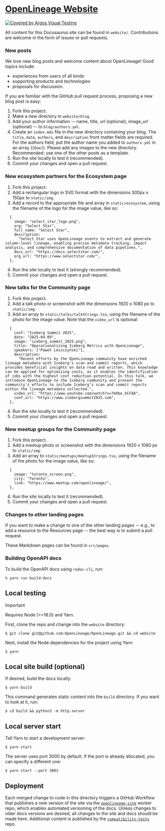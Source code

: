 # [OpenLineage Website](https://openlineage.io/)

[![Covered by Argos Visual Testing](https://argos-ci.com/badge.svg)](https://app.argos-ci.com/pawel-big-lebowski/docs/reference?utm_source=OpenLineage&utm_campaign=oss)

All content for this Docusaurus site can be found in `website/`. Contributions are welcome in the form of issues or pull requests.

### New posts

We love new blog posts and welcome content about OpenLineage! Good topics include:

* experiences from users of all kinds
* supporting products and technologies
* proposals for discussion.

If you are familiar with the GitHub pull request process, proposing a new blog post is easy:

1. Fork this project.
2. Make a new directory in `website/blog`.
3. Add your author information -- name, title, url (optional), image_url (optional) -- to `blog/authors.yml`. 
4. Create an `index.mdx` file in the new directory containing your blog. The `title`, `date`, `authors`, and `description` front matter fields are required. For the authors field, put the author name you added to `authors.yml` in an array (`[Doe]`). Please add any images to the new directory. Recommended: use one of the other posts as a template. 
5. Run the site locally to test it (recommended).
6. Commit your changes and open a pull request.

### New ecosystem partners for the Ecosystem page

1. Fork this project.
2. Add a rectangular logo in SVG format with the dimensions 300px x 150px to `static/img`.
3. Add a record to the appropriate file and array in `static/ecosystem`, using the filename of the logo for the image value, like so:

```tsx
  {
    image: "select_star_logo.png",
    org: "Select Star",
    full_name: "Select Star",
    description:
      "Select Star uses OpenLineage events to extract and generate column-level lineage, enabling precise metadata tracking, impact analysis, and comprehensive documentation of data pipelines.",
    docs_url: "https://docs.selectstar.com/",
    org_url: "https://www.selectstar.com/",
  },
```

4. Run the site locally to test it (strongly recommended).
5. Commit your changes and open a pull request.

### New talks for the Community page

1. Fork this project.
2. Add a talk photo or screenshot with the dimensions 1920 x 1080 px to `static/img`.
3. Add an array to `static/talks/talkStrings.tsx`, using the filename of the photo for the image value. Note that the `video_url` is optional:

```tsx
  {
    conf: "Iceberg Summit 2025",
    date: "2025-04-09",
    image: "iceberg_summit_2025.png",
    title: "Operationalizing Iceberg Metrics with OpenLineage",
    speakers: ["Paweł Leszczyński"],
    description:
      "Recent efforts by the OpenLineage community have enriched lineage metadata with Iceberg’s scan and commit reports, which provides beneficial insights on data read and written. This knowledge can be applied for optimizing costs, as it enables the identification of jobs with the highest cost reduction potential. In this talk, we introduce OpenLineage to the Iceberg community and present the community's efforts to include Iceberg’s scan and commit reports within the lineage metadata collected.",
    video_url: "https://www.youtube.com/watch?v=7mXbe_XCFdA",
    conf_url: "https://www.icebergsummit2025.com",
  },
```

4. Run the site locally to test it (recommended).
5. Commit your changes and open a pull request.

### New meetup groups for the Community page

1. Fork this project.
2. Add a meetup photo or screenshot with the dimensions 1920 x 1080 px to `static/img`.
3. Add an array to `static/meetups/meetupStrings.tsx`, using the filename of the photo for the image value, like so:

```tsx
  {
    image: "toronto_screen.png",
    city: "Toronto",
    link: "https://www.meetup.com/openlineage/",
  },
```

4. Run the site locally to test it (recommended).
5. Commit your changes and open a pull request.

### Changes to other landing pages

If you want to make a change to one of the other landing pages -- e.g., to add a resource to the Resources page -- the best way is to submit a pull request.

These Markdown pages can be found in `src/pages`.

### Building OpenAPI docs

To build the OpenAPI docs using `redoc-cli`, run:

```shell
% yarn run build:docs
```

## Local testing

> [!IMPORTANT]
> Requires Node (>=18.0) and Yarn.

First, clone the repo and change into the `website` directory:

```shell
$ git clone git@github.com:OpenLineage/OpenLineage.git && cd website
```

Next, install the Node dependencies for the project using Yarn:

```shell
$ yarn
```

## Local site build (optional)

If desired, build the docs locally:

```shell
$ yarn build
```

This command generates static content into the `build` directory. If you want to look at it, run:

```shell
$ cd build && python3 -m http.server
```

## Local server start

Tell Yarn to start a development server:

```shell
$ yarn start
```

The server uses port 3000 by default. If the port is already allocated, you can specify a different one:

```shell
$ yarn start --port 3001
```

## Deployment

Each merged change to code in this directory triggers a GitHub Workflow that publishes a new version of the site via the [`openlineage-site`](https://github.com/OpenLineage/openlineage-site) worker repo, which enables automated versioning of the docs. Unless changes to older docs versions are desired, all changes to the site and docs should be made here. Additional content is published by the [`compatibility-tests`](https://github.com/OpenLineage/compatibility-tests) repo.
